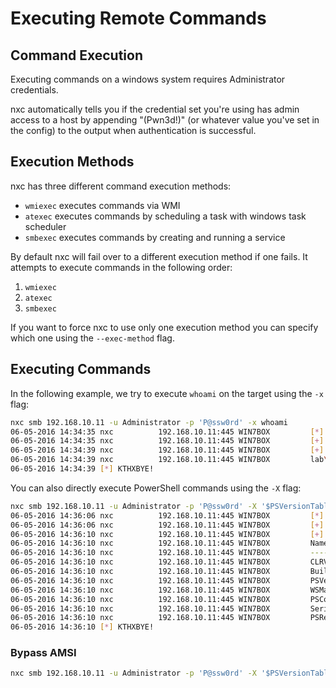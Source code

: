 # Executing Remote Commands

## Command Execution

Executing commands on a windows system requires Administrator credentials.

nxc automatically tells you if the credential set you're using has admin access to a host by appending "(Pwn3d!)" (or whatever value you've set in the config) to the output when authentication is successful.

## Execution Methods

nxc has three different command execution methods:

* `wmiexec` executes commands via WMI
* `atexec` executes commands by scheduling a task with windows task scheduler
* `smbexec` executes commands by creating and running a service

By default nxc will fail over to a different execution method if one fails. It attempts to execute commands in the following order:

1. `wmiexec`
2. `atexec`
3. `smbexec`

If you want to force nxc to use only one execution method you can specify which one using the `--exec-method` flag.

## Executing Commands

In the following example, we try to execute `whoami` on the target using the `-x` flag:

```bash
nxc smb 192.168.10.11 -u Administrator -p 'P@ssw0rd' -x whoami
06-05-2016 14:34:35 nxc          192.168.10.11:445 WIN7BOX         [*] Windows 6.1 Build 7601 (name:WIN7BOX) (domain:LAB)
06-05-2016 14:34:35 nxc          192.168.10.11:445 WIN7BOX         [+] LAB\Administrator:P@ssw0rd (Pwn3d!)
06-05-2016 14:34:39 nxc          192.168.10.11:445 WIN7BOX         [+] Executed command 
06-05-2016 14:34:39 nxc          192.168.10.11:445 WIN7BOX         lab\administrator
06-05-2016 14:34:39 [*] KTHXBYE!
```

You can also directly execute PowerShell commands using the `-X` flag:

```bash
nxc smb 192.168.10.11 -u Administrator -p 'P@ssw0rd' -X '$PSVersionTable'
06-05-2016 14:36:06 nxc          192.168.10.11:445 WIN7BOX         [*] Windows 6.1 Build 7601 (name:WIN7BOX) (domain:LAB)
06-05-2016 14:36:06 nxc          192.168.10.11:445 WIN7BOX         [+] LAB\Administrator:P@ssw0rd (Pwn3d!)
06-05-2016 14:36:10 nxc          192.168.10.11:445 WIN7BOX         [+] Executed command 
06-05-2016 14:36:10 nxc          192.168.10.11:445 WIN7BOX         Name                           Value
06-05-2016 14:36:10 nxc          192.168.10.11:445 WIN7BOX         ----                           -----
06-05-2016 14:36:10 nxc          192.168.10.11:445 WIN7BOX         CLRVersion                     2.0.50727.5420
06-05-2016 14:36:10 nxc          192.168.10.11:445 WIN7BOX         BuildVersion                   6.1.7601.17514
06-05-2016 14:36:10 nxc          192.168.10.11:445 WIN7BOX         PSVersion                      2.0
06-05-2016 14:36:10 nxc          192.168.10.11:445 WIN7BOX         WSManStackVersion              2.0
06-05-2016 14:36:10 nxc          192.168.10.11:445 WIN7BOX         PSCompatibleVersions           {1.0, 2.0}
06-05-2016 14:36:10 nxc          192.168.10.11:445 WIN7BOX         SerializationVersion           1.1.0.1
06-05-2016 14:36:10 nxc          192.168.10.11:445 WIN7BOX         PSRemotingProtocolVersion      2.1
06-05-2016 14:36:10 [*] KTHXBYE!
```

### Bypass AMSI

```bash
nxc smb 192.168.10.11 -u Administrator -p 'P@ssw0rd' -X '$PSVersionTable'  --amsi-bypass /path/payload
```

